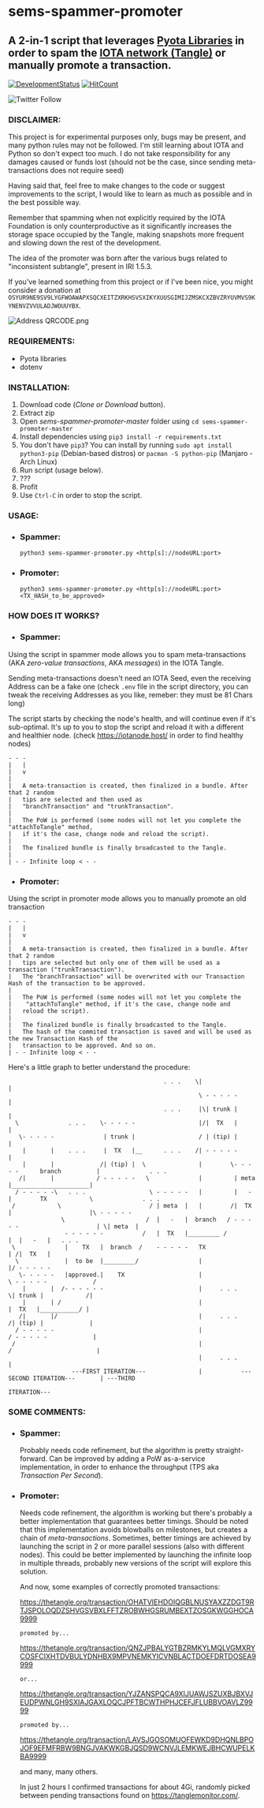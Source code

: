 # sems-spammer-promoter

## A 2-in-1 script that leverages [Pyota Libraries](https://github.com/iotaledger/iota.lib.py) in order to spam the [IOTA network (Tangle)](http://tangle.glumb.de/) or manually promote a transaction.

[![DevelopmentStatus](https://img.shields.io/badge/Development-Paused-yellow.svg)](https://img.shields.io/badge/Development-Paused-yellow.svg)
[![HitCount](http://hits.dwyl.io/Mrcuve0/IOTA-sems-spammer-promoter.svg)](http://hits.dwyl.io/Mrcuve0/IOTA-sems-spammer-promoter)

![Twitter Follow](https://img.shields.io/twitter/follow/Mrcuve0?label=Follow%20Me%21%20%40Mrcuve0&style=social)

### DISCLAIMER:
This project is for experimental purposes only, bugs may be present, and many python rules may not be followed. I'm still learning about IOTA and Python so don't expect too much.
I do not take responsibility for any damages caused or funds lost (should not be the case, since sending meta-transactions does not require seed)

Having said that, feel free to make changes to the code or suggest improvements to the script, I would like to learn as much as possible and in the best possible way.

Remember that spamming when not explicitly required by the IOTA Foundation is only counterproductive as it significantly increases the storage space occupied by the Tangle, making snapshots more frequent and slowing down the rest of the development.

The idea of the promoter was born after the various bugs related to "inconsistent subtangle", present in IRI 1.5.3.

If you've learned something from this project or if I've been nice, you might consider a donation at ```OSYUR9NE9SV9LYGFWOAWAPXSQCXEITZXRKHSVSXIKYXUUSGIMIJZMSKCXZBVZRYUVMVS9KYNENVZVVULADJWOUUYBX```.

![Address QRCODE.png](https://github.com/Mrcuve0/sems-spammer-promoter/blob/master/Address%20QRCODE.png)

### REQUIREMENTS:   
* Pyota libraries
* dotenv

### INSTALLATION:

1. Download code (*Clone or Download* button).
2. Extract zip
3. Open *sems-spammer-promoter-master* folder using ```cd sems-spammer-promoter-master```
4. Install dependencies using ```pip3 install -r requirements.txt```
5. You don't have ```pip3```? You can install by running ```sudo apt install python3-pip``` (Debian-based distros) or ```pacman -S python-pip``` (Manjaro - Arch Linux)
6. Run script (usage below).
7. ???
8. Profit
9. Use ```Ctrl-C``` in order to stop the script.
### USAGE:
* ### Spammer:

    ```python3 sems-spammer-promoter.py <http[s]://nodeURL:port>```

* ### Promoter:
    ```python3 sems-spammer-promoter.py <http[s]://nodeURL:port> <TX_HASH_to_be_approved>```

### HOW DOES IT WORKS?

* ### Spammer:
Using the script in spammer mode allows you to spam meta-transactions (AKA *zero-value transactions*, AKA *messages*) in the IOTA Tangle. 

Sending meta-transactions doesn't need an IOTA Seed, even the receiving Address can be a fake one (check ```.env``` file in the script directory, you can tweak the receiving Addresses as you like, remeber: they must be 81 Chars long)

The script starts by checking the node's health, and will continue even if it's sub-optimal. It's up to you to stop the script and reload it with a different and healthier node. (check https://iotanode.host/ in order to find healthy nodes)
```
- - -
|   |
|   v
|   
|   A meta-transaction is created, then finalized in a bundle. After that 2 random 
|   tips are selected and then used as
|   "branchTransaction" and "trunkTransaction".
|
|   The PoW is performed (some nodes will not let you complete the "attachToTangle" method, 
|   if it's the case, change node and reload the script).
|   
|   The finalized bundle is finally broadcasted to the Tangle.
|
| - - Infinite loop < - -
```

* ### Promoter:
Using the script in promoter mode allows you to manually promote an old transaction


```
- - -
|   |
|   v
|   
|   A meta-transaction is created, then finalized in a bundle. After that 2 random 
|   tips are selected but only one of them will be used as a transaction ("trunkTransaction").
|   The "branchTransaction" will be overwrited with our Transaction Hash of the transaction to be approved.
|
|   The PoW is performed (some nodes will not let you complete the 
|    "attachToTangle" method, if it's the case, change node and
|   reload the script).
|   
|   The finalized bundle is finally broadcasted to the Tangle.
|   The hash of the commited transaction is saved and will be used as the new Transaction Hash of the 
|   transaction to be approved. And so on.
| - - Infinite loop < - -
```

Here's a little graph to better understand the procedure:

```                      
                                            . . .    \|                                        |
                                                      \ - - - - -                              |
                                            . . .     |\| trunk |                              |
  \              . . .    \- - - - -                  |/|  TX   |                              |
   \- - - - -              | trunk |                  / | (tip) |                              |
    |       |    . . .     |  TX   |__      . . .    /| - - - - -                              |
    |       |             /| (tip) |  \               |        \- - - - -      branch          |              . . . 
   /|       |            / - - - - -   \              |         | meta  |______________________|
  / - - - - -\   . . .                  \ - - - - -   |         |   -   |        TX            \              . . .
 /            \                         / | meta  |   |        /|  TX   |                      |\ - - - - -
               \                       /  |   -   |  branch   / - - - - -                      | \| meta  |
                - - - - - -           /   |  TX   |_________ /                                 |  |   -   |   . . . 
 \              |    TX   |  branch  /    - - - - -   TX                                       | /|  TX   |
  \             |  to be  |_________/                 |                                        |/ - - - - -
   \- - - - -   |approved.|    TX                     |                \ - - - - -             /
    |       |  /- - - - - -                           |     . . .       \| trunk |            /|
    |       | /                                       |                  |  TX   |___________/ |
   /|       |/                                        |     . . .       /| (tip) |             |
  / - - - - -                                         |                / - - - - -             |
 /                                                    |               /                        |
                                                      |     . . .                              |
                  ---FIRST ITERATION---               |           ---SECOND ITERATION---       | ---THIRD 
                                                                                                  ITERATION---
```                                                                                        

### SOME COMMENTS:

* ### Spammer:
    Probably needs code refinement, but the algorithm is pretty straight-forward.
    Can be improved by adding a PoW as-a-service implementation, in order to enhance the throughput (TPS aka *Transaction Per Second*).

* ### Promoter:
    Needs code refinement, the algorithm is working but there's probably a better implementation that guarantees better timings. Should be noted that this implementation avoids blowballs on milestones, but creates a chain of *meta-transactions*.
    Sometimes, better timings are achieved by launching the script in 2 or more parallel sessions (also with different nodes). This could be better implemented by launching the infinite loop in multiple threads, probably new versions of the script will explore this solution.

    And now, some examples of correctly promoted transactions:

    https://thetangle.org/transaction/OHATVIEHDOIQGBLNUSYAXZZDGT9RTJSPOLOQDZSHVGSVBXLFFTZROBWHGSRUMBEXTZOSGKWGGHOCA9999
    
    ```promoted by... ```
    
    https://thetangle.org/transaction/QNZJPBALYGTBZRMKYLMQLVGMXRYCOSFCIXHTDVBULYDNHBX9MPVNEMKYICVNBLACTDOEFDRTDOSEA9999

    ```or...```

    https://thetangle.org/transaction/YJZANSPQCA9XIJUAWJSZUXBJBXVJEUDPWNLGH9SXIAJGAXLOQCJPFTBCWTHPHJCEFJFLUBBVOAVLZ9999

    ```promoted by... ```

    https://thetangle.org/transaction/LAVSJGOSOMUOFEWKD9DHQNLBPOJOF9EFMFRBW9BNGJVAKWKGBJQSD9WCNVJLEMKWEJBHCWUPELKBA9999

    and many, many others. 
    
    In just 2 hours I confirmed transactions for about 4Gi, randomly picked between pending transactions found on https://tanglemonitor.com/.